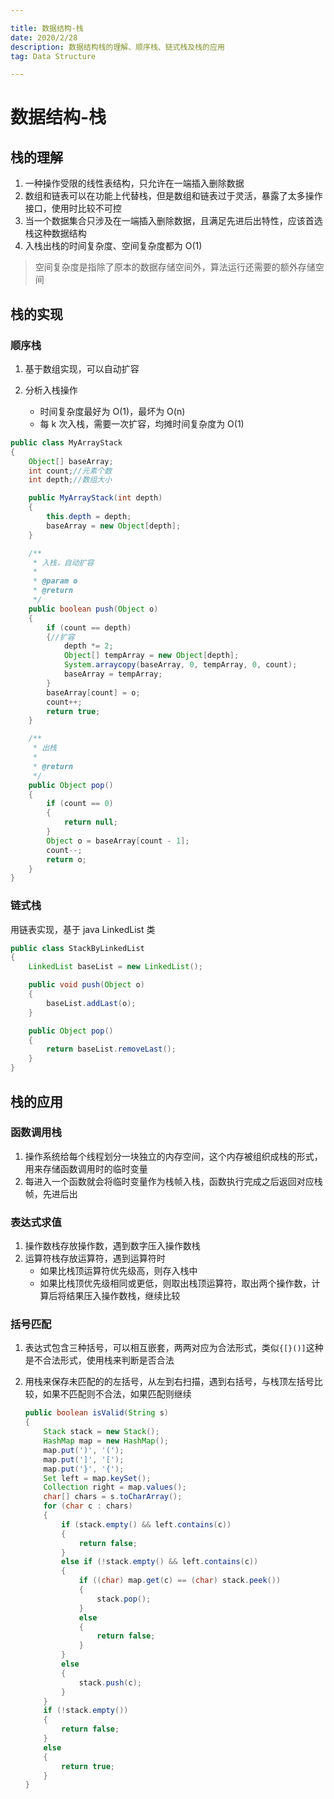 ```yaml
---

title: 数据结构-栈
date: 2020/2/28
description: 数据结构栈的理解、顺序栈、链式栈及栈的应用
tag: Data Structure

---
```




# 数据结构-栈

## 栈的理解

1. 一种操作受限的线性表结构，只允许在一端插入删除数据
2. 数组和链表可以在功能上代替栈，但是数组和链表过于灵活，暴露了太多操作接口，使用时比较不可控
3. 当一个数据集合只涉及在一端插入删除数据，且满足先进后出特性，应该首选栈这种数据结构
4. 入栈出栈的时间复杂度、空间复杂度都为 O(1)

> 空间复杂度是指除了原本的数据存储空间外，算法运行还需要的额外存储空间

## 栈的实现

### 顺序栈

1. 基于数组实现，可以自动扩容

2. 分析入栈操作
   - 时间复杂度最好为 O(1)，最坏为 O(n)
   - 每 k 次入栈，需要一次扩容，均摊时间复杂度为 O(1)

```java
public class MyArrayStack
{
    Object[] baseArray;
    int count;//元素个数
    int depth;//数组大小

    public MyArrayStack(int depth)
    {
        this.depth = depth;
        baseArray = new Object[depth];
    }

    /**
     * 入栈，自动扩容
     *
     * @param o
     * @return
     */
    public boolean push(Object o)
    {
        if (count == depth)
        {//扩容
            depth *= 2;
            Object[] tempArray = new Object[depth];
            System.arraycopy(baseArray, 0, tempArray, 0, count);
            baseArray = tempArray;
        }
        baseArray[count] = o;
        count++;
        return true;
    }

    /**
     * 出栈
     *
     * @return
     */
    public Object pop()
    {
        if (count == 0)
        {
            return null;
        }
        Object o = baseArray[count - 1];
        count--;
        return o;
    }
}
```



### 链式栈

用链表实现，基于 java LinkedList 类 

```java
public class StackByLinkedList
{
    LinkedList baseList = new LinkedList();

    public void push(Object o)
    {
        baseList.addLast(o);
    }

    public Object pop()
    {
        return baseList.removeLast();
    }
}
```

## 栈的应用

### 函数调用栈

1. 操作系统给每个线程划分一块独立的内存空间，这个内存被组织成栈的形式，用来存储函数调用时的临时变量
2. 每进入一个函数就会将临时变量作为栈帧入栈，函数执行完成之后返回对应栈帧，先进后出

### 表达式求值

1. 操作数栈存放操作数，遇到数字压入操作数栈
2. 运算符栈存放运算符，遇到运算符时
   - 如果比栈顶运算符优先级高，则存入栈中
   - 如果比栈顶优先级相同或更低，则取出栈顶运算符，取出两个操作数，计算后将结果压入操作数栈，继续比较

### 括号匹配

1. 表达式包含三种括号，可以相互嵌套，两两对应为合法形式，类似`{[}()]`这种是不合法形式，使用栈来判断是否合法

2. 用栈来保存未匹配的的左括号，从左到右扫描，遇到右括号，与栈顶左括号比较，如果不匹配则不合法，如果匹配则继续

   ```java
   public boolean isValid(String s)
   {
       Stack stack = new Stack();
       HashMap map = new HashMap();
       map.put(')', '(');
       map.put(']', '[');
       map.put('}', '{'); 
       Set left = map.keySet();
       Collection right = map.values();
       char[] chars = s.toCharArray();
       for (char c : chars)
       {
           if (stack.empty() && left.contains(c))
           {
               return false;
           }
           else if (!stack.empty() && left.contains(c))
           {
               if ((char) map.get(c) == (char) stack.peek())
               {
                   stack.pop();
               }
               else
               {
                   return false;
               }
           }
           else
           {
               stack.push(c);
           }
       }
       if (!stack.empty())
       {
           return false;
       }
       else
       {
           return true;
       }
   }
   ```
   
   